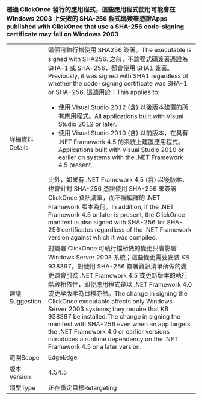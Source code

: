 ### <a name="apps-published-with-clickonce-that-use-a-sha-256-code-signing-certificate-may-fail-on-windows-2003"></a><span data-ttu-id="4a7cd-101">透過 ClickOnce 發行的應用程式，這些應用程式使用可能會在 Windows 2003 上失敗的 SHA-256 程式碼簽署憑證</span><span class="sxs-lookup"><span data-stu-id="4a7cd-101">Apps published with ClickOnce that use a SHA-256 code-signing certificate may fail on Windows 2003</span></span>

|   |   |
|---|---|
|<span data-ttu-id="4a7cd-102">詳細資料</span><span class="sxs-lookup"><span data-stu-id="4a7cd-102">Details</span></span>|<span data-ttu-id="4a7cd-103">這個可執行檔使用 SHA256 簽署。</span><span class="sxs-lookup"><span data-stu-id="4a7cd-103">The executable is signed with SHA256.</span></span> <span data-ttu-id="4a7cd-104">之前，不論程式碼簽署憑證為 SHA-1 或 SHA-256，都會使用 SHA1 簽署。</span><span class="sxs-lookup"><span data-stu-id="4a7cd-104">Previously, it was signed with SHA1 regardless of whether the code-signing certificate was SHA-1 or SHA-256.</span></span> <span data-ttu-id="4a7cd-105">這適用於：</span><span class="sxs-lookup"><span data-stu-id="4a7cd-105">This applies to:</span></span><ul><li><span data-ttu-id="4a7cd-106">使用 Visual Studio 2012 (含) 以後版本建置的所有應用程式。</span><span class="sxs-lookup"><span data-stu-id="4a7cd-106">All applications built with Visual Studio 2012 or later.</span></span></li><li><span data-ttu-id="4a7cd-107">使用 Visual Studio 2010 (含) 以前版本，在具有 .NET Framework 4.5 的系統上建置應用程式。</span><span class="sxs-lookup"><span data-stu-id="4a7cd-107">Applications built with Visual Studio 2010 or earlier on systems with the .NET Framework 4.5 present.</span></span></li></ul><span data-ttu-id="4a7cd-108">此外，如果有 .NET Framework 4.5 (含) 以後版本，也會針對 SHA-256 憑證使用 SHA-256 來簽署 ClickOnce 資訊清單，而不論編譯的 .NET Framework 版本為何。</span><span class="sxs-lookup"><span data-stu-id="4a7cd-108">In addition, if the .NET Framework 4.5 or later is present, the ClickOnce manifest is also signed with SHA-256 for SHA-256 certificates regardless of the .NET Framework version against which it was compiled.</span></span>|
|<span data-ttu-id="4a7cd-109">建議</span><span class="sxs-lookup"><span data-stu-id="4a7cd-109">Suggestion</span></span>|<span data-ttu-id="4a7cd-110">對簽署 ClickOnce 可執行檔所做的變更只會影響 Windows Server 2003 系統；這些變更需要安裝 KB 938397。對使用 SHA-256 簽署資訊清單所做的變更還會引進 .NET Framework 4.5 或更新版本的執行階段相依性，即使應用程式是以 .NET Framework 4.0 或更早版本為目標亦然。</span><span class="sxs-lookup"><span data-stu-id="4a7cd-110">The change in signing the ClickOnce executable affects only Windows Server 2003 systems; they require that KB 938397 be installed.The change in signing the manifest with SHA-256 even when an app targets the .NET Framework 4.0 or earlier versions introduces a runtime dependency on the .NET Framework 4.5 or a later version.</span></span>|
|<span data-ttu-id="4a7cd-111">範圍</span><span class="sxs-lookup"><span data-stu-id="4a7cd-111">Scope</span></span>|<span data-ttu-id="4a7cd-112">Edge</span><span class="sxs-lookup"><span data-stu-id="4a7cd-112">Edge</span></span>|
|<span data-ttu-id="4a7cd-113">版本</span><span class="sxs-lookup"><span data-stu-id="4a7cd-113">Version</span></span>|<span data-ttu-id="4a7cd-114">4.5</span><span class="sxs-lookup"><span data-stu-id="4a7cd-114">4.5</span></span>|
|<span data-ttu-id="4a7cd-115">類型</span><span class="sxs-lookup"><span data-stu-id="4a7cd-115">Type</span></span>|<span data-ttu-id="4a7cd-116">正在重定目標</span><span class="sxs-lookup"><span data-stu-id="4a7cd-116">Retargeting</span></span>|

